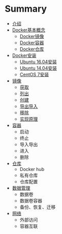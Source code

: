 # Summary

* [介绍](README.md)
* [Docker基本概念](Docker基本概念/README.md)
   * [Docker镜像](Docker基本概念/JingXiang.md)
   * [Docker容器](Docker基本概念/RongQi.md)
   * [Docker仓库](Docker基本概念/CangKu.md)
* [Docker安装](Docker安装/README.md)
   * [Ubuntu 16.04安装](Docker安装/ubuntu_16_04.md)
   * [Ubuntu 14.04安装](Docker安装/ubuntu_14_04.md)
   * [CentOS 7安装](Docker安装/centos_7.md)
* [镜像](镜像/README.md)
   * [获取](镜像/HuoQu.md)
   * [列出](镜像/LieChu.md)
   * [创建](镜像/ChuangJian.md)
   * [导出导入](镜像/DaoChuDaoRu.md)
   * [移除](镜像/YiChu.md)
   * [实现原理](镜像/ShiXianYuanLi.md)
* [容器](容器/README.md)
   * 启动
   * 终止
   * 导入导出
   * 进入
   * 删除
* [仓库](仓库/README.md)
   * Docker hub
   * 私有仓库
   * 仓库配置
* [数据管理](数据管理/README.md)
   * 数据卷
   * 数据卷容器
   * 备份、恢复、迁移
* [网络](网络/README.md)
   * 外部访问
   * 容器互联

